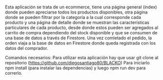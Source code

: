 Esta aplicación se trata de un ecommerce, tiene una página general (índex) donde pueden apreciarse todos los productos disponibles, otra página donde se pueden filtrar por la categoría a la cual corresponde cada producto y una página de detalle donde se muestran las características particulares de cada producto, desde donde estos pueden ser agregados al carrito de compra dependiendo del stock disponible y que se consumen de una base de datos a través de Firestore.
Una vez comletado el pedido, la orden viaja a la base de datos en Firestore donde queda registrada con los datos del comprador.

Comandos necesarios:
Para utilizar esta aplicación hay que usar git clone al repositorio (https://github.com/diegosantiago80/BLACKO)
Para iniciarlo npm install (para instalar las dependencias) y luego npm run dev para correrlo.



